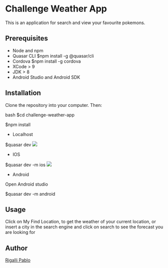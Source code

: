 # Challenge Weather App

This is an application for search and view your favourite pokemons.

## Prerequisites

- Node and npm
- Quasar CLI $npm install -g @quasar/cli
- Cordova $npm install -g cordova
- XCode > 9
- JDK > 8
- Android Studio and Android SDK


## Installation

 Clone the repository into your computer.
 Then:

bash
$cd challenge-weather-app

$npm install

- Localhost

$quasar dev
![](https://github.com/pabrig/challenge-weather-app/blob/master/src/assets/screen-shot-desktop.png)


- IOS

$quasar dev -m ios
![](https://github.com/pabrig/challenge-weather-app/blob/master/src/assets/screenshot-capture-ios.jpeg)
- Android

 Open Android studio

$quasar dev -m android



## Usage



Click on My Find Location, to get the weather of your current location, or insert a city in the search engine and click on search to see the forecast you are looking for




## Author

[Rigalli Pablo](https://www.linkedin.com/in/pablo-rigalli-376a04189/)
